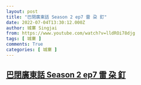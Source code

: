 ```yaml
---
layout: post
title: "巴閉廣東話 Season 2 ep7 雷 朶 釘"
date: 2022-07-04T13:30:12.000Z
author: 城寨 Singjai
from: https://www.youtube.com/watch?v=lldROi78djg
tags: [ 城寨 ]
comments: True
categories: [ 城寨 ]
---
```

<!--1656941412000-->
[巴閉廣東話 Season 2 ep7 雷 朶 釘](https://www.youtube.com/watch?v=lldROi78djg)
------

<div>

</div>
